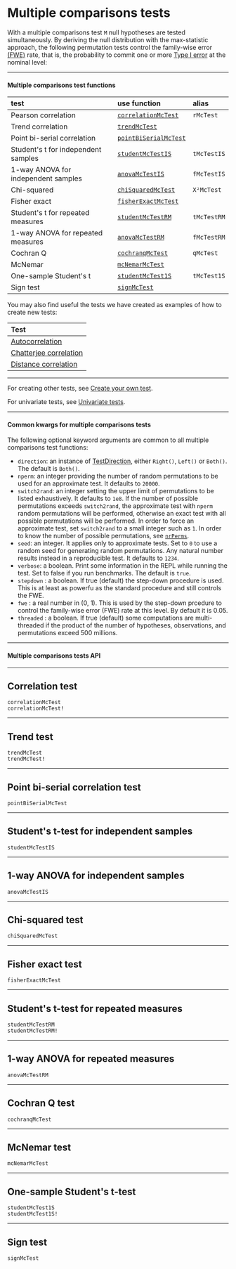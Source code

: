 # Multiple comparisons tests

With a multiple comparisons test ``M`` null hypotheses are tested simultaneously. 
By deriving the null distribution with the max-statistic approach, the following permutation tests
control the family-wise error [(FWE)](https://en.wikipedia.org/wiki/Family-wise_error_rate) rate, that is, the probability to commit one or more [Type I error](https://en.wikipedia.org/wiki/Type_I_and_type_II_errors) at the nominal level:

---

#### Multiple comparisons test functions

| test |  use function  |  alias  |
|:-----|:----------------|:---------------|
| Pearson correlation |  [`correlationMcTest`](@ref)| `rMcTest`|
| Trend correlation | [`trendMcTest`](@ref)| |
| Point bi-serial correlation | [`pointBiSerialMcTest`](@ref) |  |
| Student's t for independent samples | [`studentMcTestIS`](@ref) | `tMcTestIS` |
| 1-way ANOVA for independent samples | [`anovaMcTestIS`](@ref) | `fMcTestIS` |
| Chi-squared | [`chiSquaredMcTest`](@ref) | `Χ²McTest` |
| Fisher exact| [`fisherExactMcTest`](@ref)| |
| Student's t for repeated measures | [`studentMcTestRM`](@ref) | `tMcTestRM` |
| 1-way ANOVA for repeated measures  | [`anovaMcTestRM`](@ref) | `fMcTestRM` |
| Cochran Q | [`cochranqMcTest`](@ref) | `qMcTest` |
| McNemar| [`mcNemarMcTest`](@ref)| |
| One-sample Student's t | [`studentMcTest1S`](@ref) | `tMcTest1S` |
| Sign test | [`signMcTest`](@ref) |  |

You may also find useful the tests we have created as examples of how to create new tests:

| Test | 
|:----------|
| [Autocorrelation](@ref "Example 2: multiple comparison autocorrelation test") |
| [Chatterjee correlation](@ref "Example 6: multiple comparisons Chatterjee correlation") |
| [Distance correlation](@ref "Example 8: multiple comparison distance correlation") |


---

For creating other tests, see [Create your own test](@ref).

For univariate tests, see [Univariate tests](@ref).

---

#### Common kwargs for multiple comparisons tests
The following optional keyword arguments are common to all multiple comparisons test functions:

 - `direction`: an instance of [TestDirection](@ref), either `Right()`, `Left()` or `Both()`. The default is `Both()`. 
 - `nperm`: an integer providing the number of random permutations to be used for an approximate test. It defaults to `20000`. 
 - `switch2rand`: an integer setting the upper limit of permutations to be listed exhaustively. It defaults to `1e8`. If the number of possible permutations exceeds `switch2rand`, the approximate test with `nperm` random permutations will be performed, otherwise an exact test with all possible permutations will be performed. In order to force an approximate test, set `switch2rand` to a small integer such as `1`. In order to know the number of possible permutations, see [`nrPerms`](@ref). 
 - `seed`: an integer. It applies only to approximate tests. Set to `0` to use a random seed for generating random permutations. Any natural number results instead in a reproducible test. It defaults to `1234`. 
 - `verbose`: a boolean. Print some information in the REPL while running the test. Set to false if you run benchmarks. The default is `true`.
 - `stepdown` : a boolean. If true (default) the step-down procedure is used. This is at least as powerfu as the standard procedure and still controls the FWE.
 - `fwe` : a real number in (0, 1). This is used by the step-down prcedure to control the family-wise error (FWE) rate at this level. By default it is 0.05.
 - `threaded` : a boolean. If true (default) some computations are multi-threaded if the product of the number of hypotheses, observations, and permutations exceed 500 millions.

---

#### Multiple comparisons tests API

---
## Correlation test
```@docs
correlationMcTest
correlationMcTest!
```

---
## Trend test
```@docs
trendMcTest
trendMcTest!
```

---
## Point bi-serial correlation test
```@docs
pointBiSerialMcTest
```

---
## Student's t-test for independent samples
```@docs
studentMcTestIS
```

---
## 1-way ANOVA for independent samples
```@docs
anovaMcTestIS
```


---
## Chi-squared test
```@docs
chiSquaredMcTest
```

---
## Fisher exact test
```@docs
fisherExactMcTest
```

---
## Student's t-test for repeated measures
```@docs
studentMcTestRM
studentMcTestRM!
```

---
## 1-way ANOVA for repeated measures
```@docs
anovaMcTestRM
```

---
## Cochran Q test
```@docs
cochranqMcTest
```

---
## McNemar test
```@docs
mcNemarMcTest
```

---
## One-sample Student's t-test
```@docs
studentMcTest1S
studentMcTest1S!
```

---
## Sign test
```@docs
signMcTest
```
